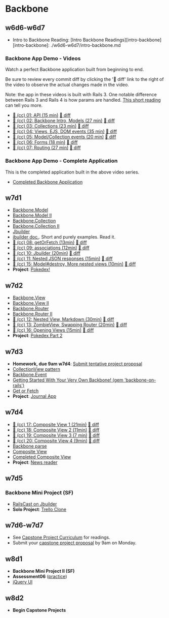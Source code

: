 # Backbone

## w6d6-w6d7

* Intro to Backbone Reading: [Intro Backbone Readings][intro-backbone]
[intro-backbone]: ./w6d6-w6d7/intro-backbone.md

### Backbone App Demo - Videos

Watch a perfect Backbone application built from beginning to end.

Be sure to review every commit diff by clicking the ':notebook: diff'
link to the right of the video to observe the actual changes made in the
video.

Note: the app in these videos is built with Rails 3. One notable
difference between Rails 3 and Rails 4 is how params are handled.
[This short reading][rails-3-vs-4] can tell you more.

* [:movie_camera: (cc) 01: API (15 min)](https://vimeo.com/groups/appacademy/videos/84654425) [:notebook: diff][bb-00-01-diff]
* [:movie_camera: (cc) 02: Backbone Intro, Models (27 min)](https://vimeo.com/groups/appacademy/videos/84654427) [:notebook: diff][bb-01-02-diff]
* [:movie_camera: (cc) 03: Collections (23 min)](https://vimeo.com/groups/appacademy/videos/84654428) [:notebook: diff][bb-02-03-diff]
* [:movie_camera: (cc) 04: Views, EJS, DOM events (35 min)](https://vimeo.com/groups/appacademy/videos/84654429) [:notebook: diff][bb-03-04-diff]
* [:movie_camera: (cc) 05: Model/Collection events (20 min)](https://vimeo.com/groups/appacademy/videos/84654430) [:notebook: diff][bb-04-05-diff]
* [:movie_camera: (cc) 06: Forms (18 min)](https://vimeo.com/groups/appacademy/videos/84656483) [:notebook: diff][bb-05-06-diff]
* [:movie_camera: (cc) 07: Routing (27 min)](https://vimeo.com/groups/appacademy/videos/84656486) [:notebook: diff][bb-06-07-diff]

[rails-3-vs-4]: ./w6d6-w6d7/rails-3-vs-4.md
[bb-00-01-diff]: https://github.com/appacademy/BackboneDemo2/compare/backbone-00...backbone-01
[bb-01-02-diff]: https://github.com/appacademy/BackboneDemo2/compare/backbone-01...backbone-02
[bb-02-03-diff]: https://github.com/appacademy/BackboneDemo2/compare/backbone-02...backbone-03
[bb-03-04-diff]: https://github.com/appacademy/BackboneDemo2/compare/backbone-03...backbone-04
[bb-04-05-diff]: https://github.com/appacademy/BackboneDemo2/compare/backbone-04...backbone-05
[bb-05-06-diff]: https://github.com/appacademy/BackboneDemo2/compare/backbone-05...backbone-06
[bb-06-07-diff]: https://github.com/appacademy/BackboneDemo2/compare/backbone-06...backbone-07

### Backbone App Demo - Complete Application
This is the completed application built in the above video series.
* [Completed Backbone Application](https://github.com/appacademy/BackboneDemo2)

## w7d1

* [Backbone.Model][backbone-model]
* [Backbone.Model II][backbone-model-ii]
* [Backbone.Collection][backbone-collection]
* [Backbone.Collection II][backbone-collection-ii]
* [Jbuilder][jbuilder-intro]
* [jbuilder doc.][jbuilder-doc]. Short and purely examples. Read it.
* [:movie_camera: (cc) 08: getOrFetch (13min)](https://vimeo.com/groups/appacademy/videos/84656488) [:notebook: diff][bb-07-08-diff]
* [:movie_camera: (cc) 09: associations (12min)](https://vimeo.com/groups/appacademy/videos/84656490) [:notebook: diff][bb-08-09-diff]
* [:movie_camera: (cc) 10: Jbuilder (20min)](https://vimeo.com/groups/appacademy/videos/84656491) [:notebook: diff][bb-09-10-diff]
* [:movie_camera: (cc) 11: Nested JSON responses (15min)](https://vimeo.com/groups/appacademy/videos/85052094) [:notebook: diff][bb-10-11-diff]
* [:movie_camera: (cc) 15: Model#destroy, More nested views (10min)](https://vimeo.com/groups/appacademy/videos/85052096) [:notebook: diff][bb-13-15-diff]
* **Project**: [Pokedex!][pokedex-i]

[backbone-model]: ./w7d1/backbone-model.md
[backbone-model-ii]: ./w7d1/backbone-model-ii.md
[backbone-collection]: ./w7d1/backbone-collection.md
[backbone-collection-ii]: ./w7d1/backbone-collection-ii.md
[bb-07-08-diff]: https://github.com/appacademy/BackboneDemo2/compare/backbone-07...backbone-08
[bb-08-09-diff]: https://github.com/appacademy/BackboneDemo2/compare/backbone-08...backbone-09
[bb-09-10-diff]: https://github.com/appacademy/BackboneDemo2/compare/backbone-09...backbone-10
[bb-10-11-diff]: https://github.com/appacademy/BackboneDemo2/compare/backbone-10...backbone-11
[bb-13-15-diff]: https://github.com/appacademy/BackboneDemo2/compare/backbone-13...backbone-15
[jbuilder-doc]: https://github.com/rails/jbuilder
[jbuilder-intro]: ./w7d1/jbuilder.md
[pokedex-i]: ./projects/w7d1-pokedex-i.md


## w7d2

* [Backbone.View][backbone-view]
* [Backbone.View II][backbone-view-ii]
* [Backbone.Router][backbone-router]
* [Backbone.Router II][backbone-router-ii]
* [:movie_camera: (cc)  12: Nested View, Markdown (30min)](https://vimeo.com/groups/appacademy/videos/85052093) [:notebook: diff][bb-11-12-diff]
* [:movie_camera: (cc)  13: ZombieView, Swapping Router (20min)](https://vimeo.com/groups/appacademy/videos/85052095) [:notebook: diff][bb-12-13-diff]
* [:movie_camera: (cc)  16: Opening Views (15min)](https://vimeo.com/groups/appacademy/videos/85221709) [:notebook: diff][bb-15-16-diff]
* **Project**: [Pokedex Part 2][pokedex-ii]

[backbone-view]: ./w7d2/backbone-view.md
[backbone-view-ii]: ./w7d2/backbone-view-ii.md
[backbone-router]: ./w7d2/backbone-router.md
[backbone-router-ii]: ./w7d2/backbone-router-ii.md
[pokedex-ii]: ./projects/w7d2-pokedex-ii.md
[bb-11-12-diff]: https://github.com/appacademy/BackboneDemo2/compare/backbone-11...backbone-12
[bb-12-13-diff]: https://github.com/appacademy/BackboneDemo2/compare/backbone-12...backbone-13
[bb-15-16-diff]: https://github.com/appacademy/BackboneDemo2/compare/backbone-15...backbone-16

## w7d3

* **Homework, due 9am w7d4**: [Submit tentative project proposal][tentative-proposal]
* [CollectionView pattern][collection-view-pattern]
* [Backbone.Event][backbone-event]
* [Getting Started With Your Very Own Backbone! (gem 'backbone-on-rails')][backbone-intro]
* [Get or Fetch][get-or-fetch]
* **Project**: [Journal App][journal-app]

[tentative-proposal]: ./w7d3/tentative-project-proposal.md
[journal-app]: ./projects/w7d3-journal-app.md
[collection-view-pattern]: ./w7d3/collection-view-pattern.md
[backbone-event]: ./w7d3/backbone-event.md
[backbone-intro]: ./w7d3/backbone-intro.md
[get-or-fetch]: ./w7d3/get-or-fetch.md

## w7d4

* [:movie_camera:  (cc) 17: Composite View 1 (21min)](https://vimeo.com/groups/appacademy/videos/85221711) [:notebook: diff][bb-16-17-diff]
* [:movie_camera:  (cc) 18: Composite View 2 (11min)](https://vimeo.com/groups/appacademy/videos/85221712) [:notebook: diff][bb-17-18-diff]
* [:movie_camera:  (cc) 19: Composite View 3 (7 min)](https://vimeo.com/groups/appacademy/videos/85221714) [:notebook: diff][bb-18-19-diff]
* [:movie_camera:  (cc) 20: Composite View 4 (9min)](https://vimeo.com/groups/appacademy/videos/85221885) [:notebook: diff][bb-19-20-diff]
* [Backbone parse][backbone-parse]
* [Composite View][composite-view]
* [Completed Composite View][composite-view-source]
* **Project**: [News reader][news-reader]

[bb-16-17-diff]: https://github.com/appacademy/BackboneDemo2/compare/backbone-16...backbone-17
[bb-17-18-diff]: https://github.com/appacademy/BackboneDemo2/compare/backbone-17...backbone-18
[bb-18-19-diff]: https://github.com/appacademy/BackboneDemo2/compare/backbone-18...backbone-19
[bb-19-20-diff]: https://github.com/appacademy/BackboneDemo2/compare/backbone-19...backbone-20
[news-reader]: ./projects/w7d4-news-reader.md
[backbone-parse]: ./w7d4/backbone-parse.md
[composite-view]: ./w7d4/composite-view.md
[composite-view-source]: https://github.com/appacademy/composite_view

## w7d5

### Backbone Mini Project (SF)
* [RailsCast on Jbuilder][jbuilder-railscast]
* **Solo Project**: [Trello Clone][trello-project]

[trello-project]: ./projects/w7d5-trello-clone.md
[jbuilder-railscast]: http://railscasts.com/episodes/320-jbuilder
[gist-clone]: ./projects/w7d3-gist-clone.md
[gmail-clone]: ./projects/w7d4-gmail-clone.md

## w7d6-w7d7

* See [Capstone Project Curriculum][capstone-project-curriculum] for readings.
* Submit your [capstone project proposal][capstone-project-proposal] by 9am on Monday.

[capstone-project-curriculum]: https://github.com/appacademy/capstone-project-curriculum
[capstone-project-proposal]: https://github.com/appacademy/capstone-project-curriculum/blob/master/capstone-projects/capstone-project-proposal.md

## w8d1

* **Backbone Mini Project II (SF)**
* **Assessment06** ([practice][assessment-practice])
* [jQuery UI][jquery-ui]

[assessment-practice]: https://github.com/appacademy/assessment-prep
[jquery-ui]: https://github.com/appacademy/capstone-project-curriculum/blob/master/readings/jquery_ui.md

## w8d2

* **Begin Capstone Projects**
